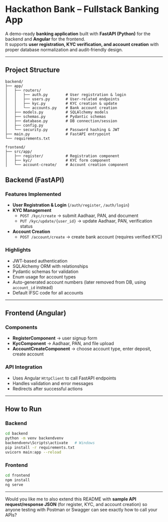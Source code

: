 
#  Hackathon Bank – Fullstack Banking App

A demo-ready **banking application** built with **FastAPI (Python)** for the backend and **Angular** for the frontend.  
It supports **user registration, KYC verification, and account creation** with proper database normalization and audit-friendly design.

---

##  Project Structure

```
backend/
├── app/
│   ├── routers/
│   │   ├── auth.py        # User registration & login
│   │   ├── users.py       # User-related endpoints
│   │   ├── kyc.py         # KYC creation & update
│   │   └── accounts.py    # Bank account creation
│   ├── models.py          # SQLAlchemy models
│   ├── schemas.py         # Pydantic schemas
│   ├── database.py        # DB connection/session
│   ├── config.py
│   └── security.py        # Password hashing & JWT
├── main.py                # FastAPI entrypoint
└── requirements.txt

frontend/
├── src/app/
│   ├── register/          # Registration component
│   ├── kyc/               # KYC form component
│   └── account-create/    # Account creation component
```

##  Backend (FastAPI)

### Features Implemented
- **User Registration & Login** (`/auth/register`, `/auth/login`)
- **KYC Management**
  - `POST /kyc/create` → submit Aadhaar, PAN, and document
  - `PUT /kyc/update/{user_id}` → update Aadhaar, PAN, verification status
- **Account Creation**
  - `POST /account/create` → create bank account (requires verified KYC)

### Highlights
- JWT-based authentication
- SQLAlchemy ORM with relationships
- Pydantic schemas for validation
- Enum usage for account types
- Auto-generated account numbers (later removed from DB, using `account_id` instead)
- Default IFSC code for all accounts

---

## Frontend (Angular)

### Components
- **RegisterComponent** → user signup form
- **KycComponent** → Aadhaar, PAN, and file upload
- **AccountCreateComponent** → choose account type, enter deposit, create account

### API Integration
- Uses Angular `HttpClient` to call FastAPI endpoints
- Handles validation and error messages
- Redirects after successful actions

---

## How to Run

### Backend
```bash
cd backend
python -m venv backendvenv
backendvenv\Scripts\activate   # Windows
pip install -r requirements.txt
uvicorn main:app --reload
```

### Frontend
```bash
cd frontend
npm install
ng serve
```

---


Would you like me to also extend this README with **sample API request/response JSON** (for register, KYC, and account creation) so anyone testing with Postman or Swagger can see exactly how to call your APIs?

